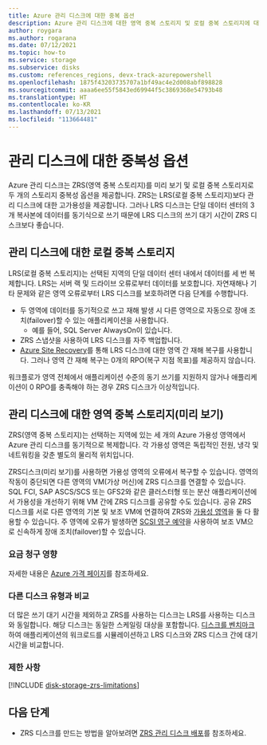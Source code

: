 ```yaml
---
title: Azure 관리 디스크에 대한 중복 옵션
description: Azure 관리 디스크에 대한 영역 중복 스토리지 및 로컬 중복 스토리지에 대해 알아봅니다.
author: roygara
ms.author: rogarana
ms.date: 07/12/2021
ms.topic: how-to
ms.service: storage
ms.subservice: disks
ms.custom: references_regions, devx-track-azurepowershell
ms.openlocfilehash: 1875f43203735707a1bf49ac4e2d008abf898828
ms.sourcegitcommit: aaaa6ee55f5843ed69944f5c3869368e54793b48
ms.translationtype: HT
ms.contentlocale: ko-KR
ms.lasthandoff: 07/13/2021
ms.locfileid: "113664481"
---
```

# <a name="redundancy-options-for-managed-disks"></a>관리 디스크에 대한 중복성 옵션

Azure 관리 디스크는 ZRS(영역 중복 스토리지)를 미리 보기 및 로컬 중복 스토리지로 두 개의 스토리지 중복성 옵션을 제공합니다. ZRS는 LRS(로컬 중복 스토리지)보다 관리 디스크에 대한 고가용성을 제공합니다. 그러나 LRS 디스크는 단일 데이터 센터의 3개 복사본에 데이터를 동기식으로 쓰기 때문에 LRS 디스크의 쓰기 대기 시간이 ZRS 디스크보다 좋습니다.

## <a name="locally-redundant-storage-for-managed-disks"></a>관리 디스크에 대한 로컬 중복 스토리지

LRS(로컬 중복 스토리지)는 선택된 지역의 단일 데이터 센터 내에서 데이터를 세 번 복제합니다. LRS는 서버 랙 및 드라이브 오류로부터 데이터를 보호합니다. 자연재해나 기타 문제와 같은 영역 오류로부터 LRS 디스크를 보호하려면 다음 단계를 수행합니다.

- 두 영역에 데이터를 동기적으로 쓰고 재해 발생 시 다른 영역으로 자동으로 장애 조치(failover)할 수 있는 애플리케이션을 사용합니다.
    - 예를 들어, SQL Server AlwaysOn이 있습니다.
- ZRS 스냅샷을 사용하여 LRS 디스크를 자주 백업합니다.
- [Azure Site Recovery](../site-recovery/azure-to-azure-how-to-enable-zone-to-zone-disaster-recovery.md)를 통해 LRS 디스크에 대한 영역 간 재해 복구를 사용합니다. 그러나 영역 간 재해 복구는 0개의 RPO(복구 지점 목표)를 제공하지 않습니다.

워크플로가 영역 전체에서 애플리케이션 수준의 동기 쓰기를 지원하지 않거나 애플리케이션이 0 RPO를 충족해야 하는 경우 ZRS 디스크가 이상적입니다.

## <a name="zone-redundant-storage-for-managed-disks-preview"></a>관리 디스크에 대한 영역 중복 스토리지(미리 보기)

ZRS(영역 중복 스토리지)는 선택하는 지역에 있는 세 개의 Azure 가용성 영역에서 Azure 관리 디스크를 동기적으로 복제합니다. 각 가용성 영역은 독립적인 전원, 냉각 및 네트워킹을 갖춘 별도의 물리적 위치입니다. 

ZRS디스크(미리 보기)를 사용하면 가용성 영역의 오류에서 복구할 수 있습니다. 영역의 작동이 중단되면 다른 영역의 VM(가상 머신)에 ZRS 디스크를 연결할 수 있습니다. SQL FCI, SAP ASCS/SCS 또는 GFS2와 같은 클러스터형 또는 분산 애플리케이션에서 가용성을 개선하기 위해 VM 간에 ZRS 디스크를 공유할 수도 있습니다. 공유 ZRS 디스크를 서로 다른 영역의 기본 및 보조 VM에 연결하여 ZRS와 [가용성 영역](../availability-zones/az-overview.md)을 둘 다 활용할 수 있습니다. 주 영역에 오류가 발생하면 [SCSI 영구 예약](disks-shared-enable.md#supported-scsi-pr-commands)을 사용하여 보조 VM으로 신속하게 장애 조치(failover)할 수 있습니다.

### <a name="billing-implications"></a>요금 청구 영향

자세한 내용은 [Azure 가격 페이지](https://azure.microsoft.com/pricing/details/managed-disks/)를 참조하세요.

### <a name="comparison-with-other-disk-types"></a>다른 디스크 유형과 비교

더 많은 쓰기 대기 시간을 제외하고 ZRS를 사용하는 디스크는 LRS를 사용하는 디스크와 동일합니다. 해당 디스크는 동일한 스케일링 대상을 포함합니다. [디스크를 벤치마크](disks-benchmarks.md)하여 애플리케이션의 워크로드를 시뮬레이션하고 LRS 디스크와 ZRS 디스크 간에 대기 시간을 비교합니다. 

### <a name="limitations"></a>제한 사항

[!INCLUDE [disk-storage-zrs-limitations](../../includes/disk-storage-zrs-limitations.md)]

## <a name="next-steps"></a>다음 단계

- ZRS 디스크를 만드는 방법을 알아보려면 [ZRS 관리 디스크 배포](disks-deploy-zrs.md)를 참조하세요.
